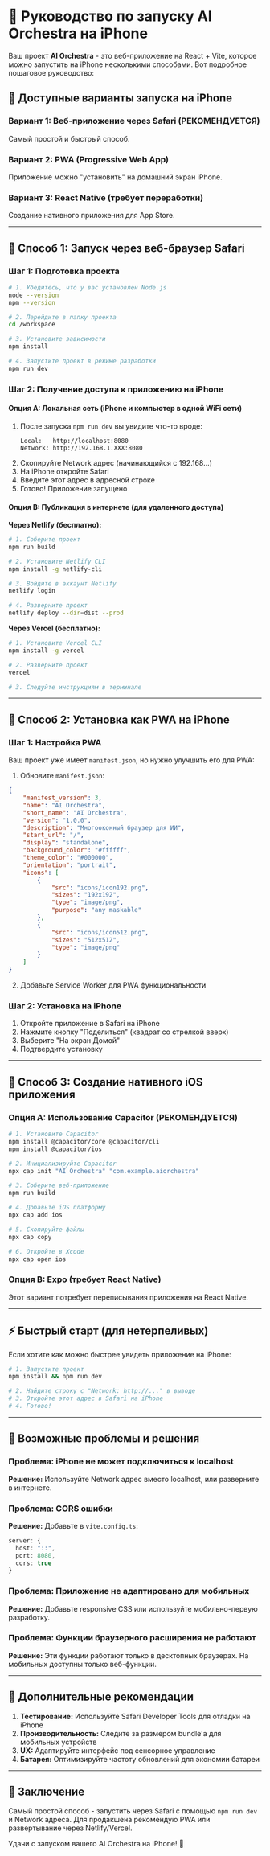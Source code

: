 # 📱 Руководство по запуску AI Orchestra на iPhone

Ваш проект **AI Orchestra** - это веб-приложение на React + Vite, которое можно запустить на iPhone несколькими способами. Вот подробное пошаговое руководство:

## 🎯 Доступные варианты запуска на iPhone

### Вариант 1: Веб-приложение через Safari (РЕКОМЕНДУЕТСЯ)
Самый простой и быстрый способ.

### Вариант 2: PWA (Progressive Web App)
Приложение можно "установить" на домашний экран iPhone.

### Вариант 3: React Native (требует переработки)
Создание нативного приложения для App Store.

---

## 🚀 Способ 1: Запуск через веб-браузер Safari

### Шаг 1: Подготовка проекта
```bash
# 1. Убедитесь, что у вас установлен Node.js
node --version
npm --version

# 2. Перейдите в папку проекта
cd /workspace

# 3. Установите зависимости
npm install

# 4. Запустите проект в режиме разработки
npm run dev
```

### Шаг 2: Получение доступа к приложению на iPhone

#### Опция A: Локальная сеть (iPhone и компьютер в одной WiFi сети)
1. После запуска `npm run dev` вы увидите что-то вроде:
   ```
   Local:   http://localhost:8080
   Network: http://192.168.1.XXX:8080
   ```
2. Скопируйте Network адрес (начинающийся с 192.168...)
3. На iPhone откройте Safari
4. Введите этот адрес в адресной строке
5. Готово! Приложение запущено

#### Опция B: Публикация в интернете (для удаленного доступа)

**Через Netlify (бесплатно):**
```bash
# 1. Соберите проект
npm run build

# 2. Установите Netlify CLI
npm install -g netlify-cli

# 3. Войдите в аккаунт Netlify
netlify login

# 4. Разверните проект
netlify deploy --dir=dist --prod
```

**Через Vercel (бесплатно):**
```bash
# 1. Установите Vercel CLI
npm install -g vercel

# 2. Разверните проект
vercel

# 3. Следуйте инструкциям в терминале
```

---

## 📲 Способ 2: Установка как PWA на iPhone

### Шаг 1: Настройка PWA
Ваш проект уже имеет `manifest.json`, но нужно улучшить его для PWA:

1. Обновите `manifest.json`:
```json
{
    "manifest_version": 3,
    "name": "AI Orchestra",
    "short_name": "AI Orchestra",
    "version": "1.0.0",
    "description": "Многооконный браузер для ИИ",
    "start_url": "/",
    "display": "standalone",
    "background_color": "#ffffff",
    "theme_color": "#000000",
    "orientation": "portrait",
    "icons": [
        {
            "src": "icons/icon192.png",
            "sizes": "192x192",
            "type": "image/png",
            "purpose": "any maskable"
        },
        {
            "src": "icons/icon512.png",
            "sizes": "512x512",
            "type": "image/png"
        }
    ]
}
```

2. Добавьте Service Worker для PWA функциональности

### Шаг 2: Установка на iPhone
1. Откройте приложение в Safari на iPhone
2. Нажмите кнопку "Поделиться" (квадрат со стрелкой вверх)
3. Выберите "На экран Домой"
4. Подтвердите установку

---

## 🔧 Способ 3: Создание нативного iOS приложения

### Опция A: Использование Capacitor (РЕКОМЕНДУЕТСЯ)

```bash
# 1. Установите Capacitor
npm install @capacitor/core @capacitor/cli
npm install @capacitor/ios

# 2. Инициализируйте Capacitor
npx cap init "AI Orchestra" "com.example.aiorchestra"

# 3. Соберите веб-приложение
npm run build

# 4. Добавьте iOS платформу
npx cap add ios

# 5. Скопируйте файлы
npx cap copy

# 6. Откройте в Xcode
npx cap open ios
```

### Опция B: Expo (требует React Native)
Этот вариант потребует переписывания приложения на React Native.

---

## ⚡ Быстрый старт (для нетерпеливых)

Если хотите как можно быстрее увидеть приложение на iPhone:

```bash
# 1. Запустите проект
npm install && npm run dev

# 2. Найдите строку с "Network: http://..." в выводе
# 3. Откройте этот адрес в Safari на iPhone
# 4. Готово!
```

---

## 🐛 Возможные проблемы и решения

### Проблема: iPhone не может подключиться к localhost
**Решение:** Используйте Network адрес вместо localhost, или разверните в интернете.

### Проблема: CORS ошибки
**Решение:** Добавьте в `vite.config.ts`:
```typescript
server: {
  host: "::",
  port: 8080,
  cors: true
}
```

### Проблема: Приложение не адаптировано для мобильных
**Решение:** Добавьте responsive CSS или используйте мобильно-первую разработку.

### Проблема: Функции браузерного расширения не работают
**Решение:** Эти функции работают только в десктопных браузерах. На мобильных доступны только веб-функции.

---

## 📝 Дополнительные рекомендации

1. **Тестирование:** Используйте Safari Developer Tools для отладки на iPhone
2. **Производительность:** Следите за размером bundle'а для мобильных устройств
3. **UX:** Адаптируйте интерфейс под сенсорное управление
4. **Батарея:** Оптимизируйте частоту обновлений для экономии батареи

---

## 🎉 Заключение

Самый простой способ - запустить через Safari с помощью `npm run dev` и Network адреса. Для продакшена рекомендую PWA или развертывание через Netlify/Vercel.

Удачи с запуском вашего AI Orchestra на iPhone! 🚀